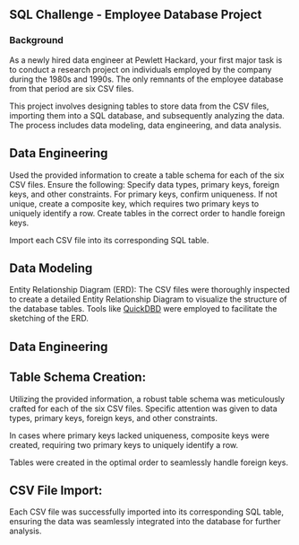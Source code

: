 ## SQL Challenge - Employee Database Project

### Background

As a newly hired data engineer at Pewlett Hackard, your first major task is to conduct a research project on individuals employed by the company during the 1980s and 1990s. The only remnants of the employee database from that period are six CSV files.

This project involves designing tables to store data from the CSV files, importing them into a SQL database, and subsequently analyzing the data. The process includes data modeling, data engineering, and data analysis.
        
## Data Engineering

Used the provided information to create a table schema for each of the six CSV files. Ensure the following:
        Specify data types, primary keys, foreign keys, and other constraints.
        For primary keys, confirm uniqueness. If not unique, create a composite key, which requires two primary keys to uniquely identify a row.
        Create tables in the correct order to handle foreign keys.

Import each CSV file into its corresponding SQL table.

## Data Modeling

Entity Relationship Diagram (ERD):
        The CSV files were thoroughly inspected to create a detailed Entity Relationship Diagram to visualize the structure of the database tables.
        Tools like [QuickDBD](https://www.quickdatabasediagrams.com/)
 were employed to facilitate the sketching of the ERD.

## Data Engineering

## Table Schema Creation:

Utilizing the provided information, a robust table schema was meticulously crafted for each of the six CSV files.
Specific attention was given to data types, primary keys, foreign keys, and other constraints.
        
In cases where primary keys lacked uniqueness, composite keys were created, requiring two primary keys to uniquely identify a row.

Tables were created in the optimal order to seamlessly handle foreign keys.

## CSV File Import:

Each CSV file was successfully imported into its corresponding SQL table, ensuring the data was seamlessly integrated into the database for further analysis.
